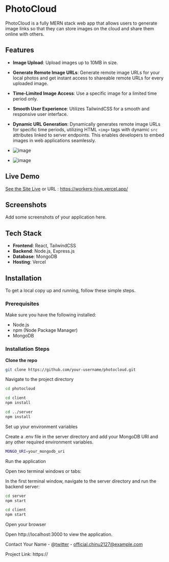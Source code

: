 # PhotoCloud

PhotoCloud is a fully MERN stack web app that allows users to generate image links so that they can store images on the cloud and share them online with others.

## Features

- **Image Upload**: Upload images up to 10MB in size.
- **Generate Remote Image URLs**: Generate remote image URLs for your local photos and get instant access to shareable remote URLs for every uploaded image.
- **Time-Limited Image Access**: Use a specific image for a limited time period only.
- **Smooth User Experience**: Utilizes TailwindCSS for a smooth and responsive user interface.
- **Dynamic URL Generation**: Dynamically generates remote image URLs for specific time periods, utilizing HTML `<img>` tags with dynamic `src` attributes linked to server endpoints. This enables developers to embed images in web applications seamlessly.

- ![image](https://github.com/chinmaya-kumar-behera/photoCloud/assets/101429530/635d27ec-2a7d-4300-9f77-9989e13c4840)
- ![image](https://github.com/chinmaya-kumar-behera/photoCloud/assets/101429530/d2819d0a-55ab-4131-b822-e4fe6cf4bfd3)




## Live Demo

[See the Site Live](https://photocloud.vercel.app/) or URL  : https://workers-hive.vercel.app/

## Screenshots

Add some screenshots of your application here.

## Tech Stack

- **Frontend**: React, TailwindCSS
- **Backend**: Node.js, Express.js
- **Database**: MongoDB
- **Hosting**: Vercel

## Installation

To get a local copy up and running, follow these simple steps.

### Prerequisites

Make sure you have the following installed:

- Node.js
- npm (Node Package Manager)
- MongoDB

### Installation Steps

**Clone the repo**

   ```sh
   git clone https://github.com/your-username/photocloud.git
   ```


Navigate to the project directory

   ```sh
   cd photocloud
   ```

   ```sh
   cd client
   npm install
   ```
   ```sh
   cd ../server
   npm install
   ```

Set up your environment variables

Create a .env file in the server directory and add your MongoDB URI and any other required environment variables.

```sh
MONGO_URI=your_mongodb_uri
```


Run the application

Open two terminal windows or tabs:

In the first terminal window, navigate to the server directory and run the backend server:
```sh
cd server
npm start
```

```sh
cd client
npm start
```

Open your browser

Open http://localhost:3000 to view the application.

Contact
Your Name - @[twitter](https://twitter.com/chinmayakumar27) - official.chinu2127@example.com

Project Link: https://
